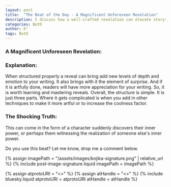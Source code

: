 ```yaml
---
layout: post
title:  "The Beat of the Day - A Magnificent Unforeseen Revelation"
description: I discuss how a well-crafted revelation can elevate storytelling by adding depth and surprise to narratives. While the basic structure is simple, mastering the art of reveals - whether through character epiphanies or power discoveries - requires skill in execution. Though seemingly straightforward in concept, I explain that combining this with other techniques can create more impactful and memorable moments in writing.
categories: BotD
author: K°
tags: BotD
---
```


### A Magnificent Unforeseen Revelation:

### Explanation:
When structured properly a reveal can bring add new levels of depth and emotion to your writing. It also brings with it the element of surprise. And if it is artfully done, readers will have more appreciation for your writing. So, it is worth learning and mastering reveals. Overall, the structure is simple. It is just three parts. Where it gets complicated is when you add in other techniques to make it more artful or to increase the coolness factor.

### The Shocking Truth:
This can come in the form of a character suddenly discovers their inner power, or perhaps them witnessing the realization of someone else's inner power.

Do you use this beat? Let me know, drop me a comment below.

<!-- signature -->
{% assign imagePath = "/assets/images/kojika-signature.png" | relative_url %}
{% include post-image-signature.liquid imagePath = imagePath %}

<!-- comments -->
{% assign atprotoURI = "<<atprotoURI>>" %}
{% assign atHandle = "<<atHandle>>" %}
{% include bluesky.liquid atprotoURI = atprotoURI atHandle = atHandle %}
